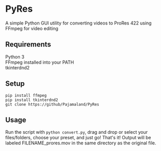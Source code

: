 # PyRes
A simple Python GUI utility for converting videos to ProRes 422 using FFmpeg for video editing

## Requirements
Python 3  
FFmpeg installed into your PATH  
tkinterdnd2

## Setup
`pip install ffmpeg`  
`pip install tkinterdnd2`  
`git clone https://github/Pajamaland/PyRes`  

## Usage
Run the script with `python convert.py`, drag and drop or select your files/folders, choose your preset, and just go! That's it! Output will be labeled FILENAME_prores.mov in the same directory as the original file.
